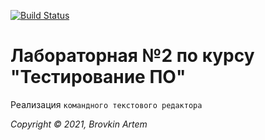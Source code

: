 [![Build Status](https://travis-ci.com/BrovkinArtem/Aboba2.svg?branch=main)](https://travis-ci.com/BrovkinArtem/Aboba2)

# Лабораторная №2 по курсу "Тестирование ПО"

Реализация `командного текстового редактора`
 


_Copyright &copy; 2021, Brovkin Artem_

